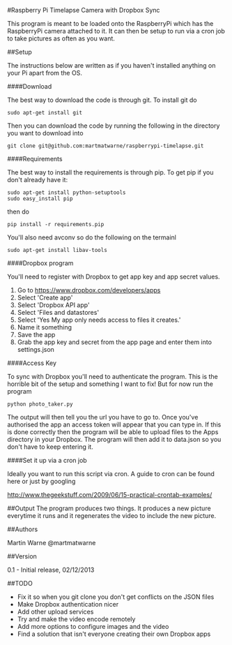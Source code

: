 #Raspberry Pi Timelapse Camera with Dropbox Sync

This program is meant to be loaded onto the RaspberryPi which has the RaspberryPi camera attached to it. It can then be setup to run via a cron job to take pictures as often as you want.

##Setup

The instructions below are written as if you haven't installed anything on your Pi apart from the OS.

####Download

The best way to download the code is through git. To install git do

    sudo apt-get install git
    
Then you can download the code by running the following in the directory you want to download into

    git clone git@github.com:martmatwarne/raspberrypi-timelapse.git

####Requirements

The best way to install the requirements is through pip. To get pip if you don't already have it:

    sudo apt-get install python-setuptools
	sudo easy_install pip
    
then do

    pip install -r requirements.pip
    
 You'll also need avconv so do the following on the termainl
 
    sudo apt-get install libav-tools

####Dropbox program

You'll need to register with Dropbox to get app key and app secret values.

1. Go to https://www.dropbox.com/developers/apps
2. Select 'Create app'
3. Select 'Dropbox API app'
4. Select 'Files and datastores'
5. Select 'Yes My app only needs access to files it creates.'
6. Name it something
7. Save the app
8. Grab the app key and secret from the app page and enter them into settings.json

####Access Key

To sync with Dropbox you'll need to authenticate the program. This is the horrible bit of the setup and something I want to fix! But for now run the program

    python photo_taker.py

The output will then tell you the url you have to go to. Once you've authorised the app an access token will appear that you can type in. If this is done correctly then the program will be able to upload files to the Apps directory in your Dropbox. The program will then add it to data.json so you don't have to keep entering it.

####Set it up via a cron job

Ideally you want to run this script via cron. A guide to cron can be found here or just by googling

<a href="http://www.thegeekstuff.com/2009/06/15-practical-crontab-examples/">http://www.thegeekstuff.com/2009/06/15-practical-crontab-examples/</a>

##Output
The program produces two things. It produces a new picture everytime it runs and it regenerates the video to include the new picture.

##Authors

Martin Warne @martmatwarne

##Version

0.1 - Initial release, 02/12/2013

##TODO

* Fix it so when you git clone you don't get conflicts on the JSON files
* Make Dropbox authentication nicer
* Add other upload services
* Try and make the video encode remotely
* Add more options to configure images and the video
* Find a solution that isn't everyone creating their own Dropbox apps

